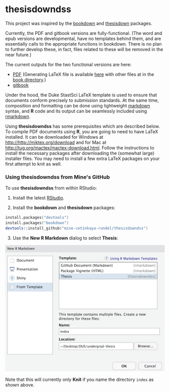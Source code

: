 # thesisdowndss

This project was inspired by the [bookdown](http://github.com/rstudio/bookdown) and [thesisdown](https://github.com/ismayc/thesisdown) packages.

Currently, the PDF and gitbook versions are fully-functional. (The word and epub versions are developmental, have no templates behind them, and are essentially calls to the appropriate functions in bookdown. There is no plan to further develop these, in fact, files related to these will be removed in the near future.)

The current outputs for the two functional versions are here:
- [PDF](https://github.com/mine-cetinkaya-rundel/dss-undergrad-thesis/blob/master/index/_book/thesis.pdf) (Generating LaTeX file is available [here](https://mine-cetinkaya-rundel.github.io/dss-undergrad-thesis/) with other files at in the [book directory](https://github.com/mine-cetinkaya-rundel/dss-undergrad-thesis/tree/master/index/_book).)
- [gitbook](http://ismayc.github.io/thesisdown_book)

Under the hood, the Duke StastSci LaTeX template is used to ensure that documents conform precisely to submission standards. At the same time, composition and formatting can be done using lightweight [markdown](http://rmarkdown.rstudio.com/authoring_basics.html) syntax, and **R** code and its output can be seamlessly included using [rmarkdown](http://rmarkdown.rstudio.com).

Using **thesisdowndss** has some prerequisites which are described below. To compile PDF documents using **R**, you are going to need to have LaTeX installed.  It can be downloaded for Windows at <http://http://miktex.org/download> and for Mac at <http://tug.org/mactex/mactex-download.html>.  Follow the instructions to install the necessary packages after downloading the (somewhat large) installer files.  You may need to install a few extra LaTeX packages on your first attempt to knit as well.

### Using thesisdowndss from Mine's GitHub

To use **thesisdowndss** from within RStudio:

1) Install the latest [RStudio](http://www.rstudio.com/products/rstudio/download/).

2) Install the **bookdown** and **thesisdown** packages: 

```S
install.packages("devtools")
install.packages("bookdown")
devtools::install_github("mine-cetinkaya-rundel/thesisdowndss")
```

3) Use the **New R Markdown** dialog to select **Thesis**:

![New R Markdown](thesis_rmd.png)

Note that this will currently only **Knit** if you name the directory `index` as shown above.

